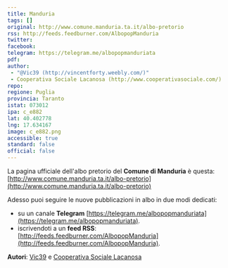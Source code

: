 ```yaml
---
title: Manduria
tags: []
original: http://www.comune.manduria.ta.it/albo-pretorio
rss: http://feeds.feedburner.com/AlbopopManduria
twitter: 
facebook: 
telegram: https://telegram.me/albopopmanduriata
pdf: 
author:
 - "@Vic39 (http://vincentforty.weebly.com/)"
 - Cooperativa Sociale Lacanosa (http://www.cooperativasociale.com/)
repo: 
regione: Puglia
provincia: Taranto
istat: 073012
ipa: c_e882
lat: 40.402778
lng: 17.634167
image: c_e882.png
accessible: true
standard: false
official: false
---
```


La pagina ufficiale dell'albo pretorio del **Comune di Manduria** è questa: [http://www.comune.manduria.ta.it/albo-pretorio](http://www.comune.manduria.ta.it/albo-pretorio)

Adesso puoi seguire le nuove pubblicazioni in albo in due modi dedicati:

* su un canale **Telegram** [https://telegram.me/albopopmanduriata](https://telegram.me/albopopmanduriata).
* iscrivendoti a un **feed RSS**: [http://feeds.feedburner.com/AlbopopManduria](http://feeds.feedburner.com/AlbopopManduria).


**Autori**: [Vic39](http://vincentforty.weebly.com/) e [Cooperativa Sociale Lacanosa](http://www.cooperativasociale.com/)
